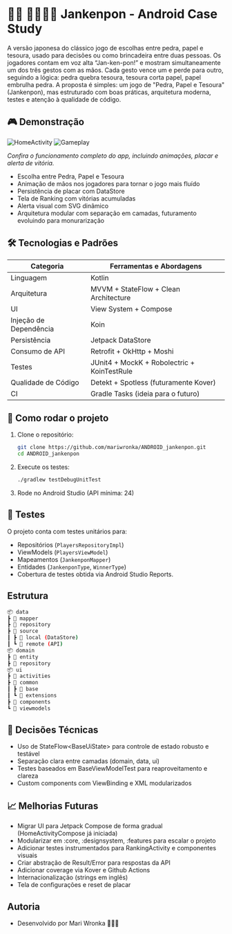 # 👊🏻 ✋🏻✌🏻 Jankenpon - Android Case Study

A versão japonesa do clássico jogo de escolhas entre pedra, papel e tesoura, usado para decisões ou como brincadeira entre duas pessoas. Os jogadores contam em voz alta “Jan-ken-pon!” e mostram simultaneamente um dos três gestos com as mãos. Cada gesto vence um e perde para outro, seguindo a lógica: pedra quebra tesoura, tesoura corta papel, papel embrulha pedra. A proposta é simples: um jogo de "Pedra, Papel e Tesoura" (Jankenpon), mas estruturado com boas práticas, arquitetura moderna, testes e atenção à qualidade de código.

## 🎮 Demonstração
![HomeActivity](https://media0.giphy.com/media/v1.Y2lkPTc5MGI3NjExNmJseWhrZ2hsMXZjeTByYWtuM2l4eWRnbXM0ZjQ5bzEwYjBqdDNvbSZlcD12MV9pbnRlcm5hbF9naWZfYnlfaWQmY3Q9Zw/E3kfOn8K78bftk04Te/giphy.gif)
![Gameplay](https://media1.giphy.com/media/v1.Y2lkPTc5MGI3NjExM3FmazF2Mzd5eTl1bThsMjRjbGkyOW9lNmc4Z3RxcTNxazhvOHNydiZlcD12MV9pbnRlcm5hbF9naWZfYnlfaWQmY3Q9Zw/8ZnKx2C44s2ApxWsSm/giphy.gif) 

*Confira o funcionamento completo do app, incluindo animações, placar e alerta de vitória.*

- Escolha entre Pedra, Papel e Tesoura
- Animação de mãos nos jogadores para tornar o jogo mais fluído
- Persistência de placar com DataStore
- Tela de Ranking com vitórias acumuladas
- Alerta visual com SVG dinâmico
- Arquitetura modular com separação em camadas, futuramento evoluindo para monurarização

## 🛠️ Tecnologias e Padrões

| Categoria              | Ferramentas e Abordagens                                               |
|------------------------|------------------------------------------------------------------------|
| Linguagem              | Kotlin                                                                 |
| Arquitetura            | MVVM + StateFlow + Clean Architecture                                  |
| UI                     | View System + Compose                                                  |
| Injeção de Dependência | Koin                                                                   |
| Persistência           | Jetpack DataStore                                                      |
| Consumo de API         | Retrofit + OkHttp + Moshi                                              |
| Testes                 | JUnit4 + MockK + Robolectric + KoinTestRule                            |
| Qualidade de Código    | Detekt + Spotless (futuramente Kover)                                  |
| CI                     | Gradle Tasks (ideia para o futuro)                                     |       

## 🚀 Como rodar o projeto

1. Clone o repositório:
   ```bash
   git clone https://github.com/mariwronka/ANDROID_jankenpon.git
   cd ANDROID_jankenpon

2. Execute os testes:
   ```bash
   ./gradlew testDebugUnitTest

3. Rode no Android Studio (API mínima: 24)

## 🧪 Testes
O projeto conta com testes unitários para:

- Repositórios (`PlayersRepositoryImpl`)
- ViewModels (`PlayersViewModel`)
- Mapeamentos (`JankenponMapper`)
- Entidades (`JankenponType`, `WinnerType`)
- Cobertura de testes obtida via Android Studio Reports.

## Estrutura
```bash
📦 data
┣ 📂 mapper
┣ 📂 repository
┣ 📂 source
┃ ┣ 📂 local (DataStore)
┃ ┗ 📂 remote (API)
📦 domain
┣ 📂 entity
┣ 📂 repository
📦 ui
┣ 📂 activities
┣ 📂 common
┃ ┣ 📂 base
┃ ┗ 📂 extensions
┣ 📂 components
┗ 📂 viewmodels
```

## 🧠 Decisões Técnicas
- Uso de StateFlow<BaseUiState<T>> para controle de estado robusto e testável
- Separação clara entre camadas (domain, data, ui)
- Testes baseados em BaseViewModelTest para reaproveitamento e clareza
- Custom components com ViewBinding e XML modularizados
  
## 📈 Melhorias Futuras

- Migrar UI para Jetpack Compose de forma gradual (HomeActivityCompose já iniciada)
- Modularizar em :core, :designsystem, :features para escalar o projeto
- Adicionar testes instrumentados para RankingActivity e componentes visuais
- Criar abstração de Result/Error para respostas da API
- Adicionar coverage via Kover e Github Actions
- Internacionalização (strings em inglês)
- Tela de configurações e reset de placar

##  Autoria
- Desenvolvido por Mari Wronka 👩🏻‍🦰
